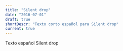 ```yaml
---
title: "Silent drop"
date: "2016-07-01"
draft: true
shortDescr: "Texto corto español para Silent drop"
current: true
---
```


Texto español Silent drop
